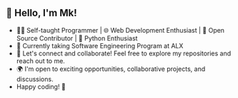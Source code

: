 ## 👋 Hello, I'm Mk!

* 👨‍💻 Self-taught Programmer | 🌐 Web Development Enthusiast | 🚀 Open Source Contributor | 🐍 Python Enthusiast
* 👾 Currently taking Software Engineering Program at ALX
* 🌟 Let's connect and collaborate! Feel free to explore my repositories and reach out to me.
* 🌍 I'm open to exciting opportunities, collaborative projects, and discussions.
* Happy coding! 🚀
